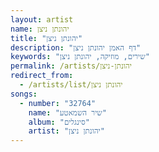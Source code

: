 ```yaml
---
layout: artist
name: יהונתן ניצן
title: "יהונתן ניצן"
description: "דף האמן יהונתן ניצן"
keywords: "שירים, מוזיקה, יהונתן ניצן"
permalink: /artists/יהונתן-ניצן
redirect_from:
  - /artists/list/יהונתן ניצן
songs:
  - number: "32764"
    name: "שיר השמאטע"
    album: "סינגלים"
    artist: "יהונתן ניצן"
---
```

